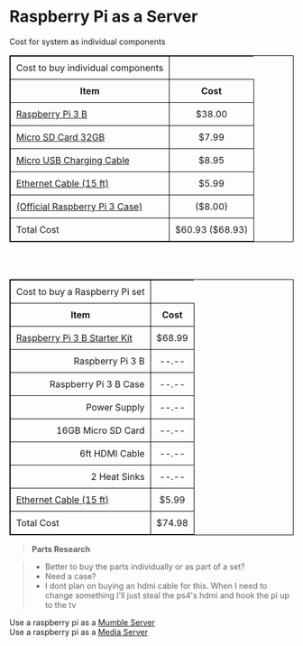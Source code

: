 # Raspberry Pi as a Server

Cost for system as individual components

<script language="javascript" type="text/javascript">
    document.write("Hello from javascript")
</script>

<style>
table, th, td {
    border: 1px solid black;
    border-collapse: collapse;
}
th, td {
    padding: 10px;
}
</style>
<div align="center">
<table>

  <tr>
  <td> Cost to buy individual components </td>
  </tr>

  <tr>
  <th> Item </th>
  <th> Cost </th>		
  </tr>

  <tr>
  <td style="text-align:left"> <a href="https://www.amazon.com/Raspberry-Pi-RASP-PI-3-Model-Motherboard/dp/B01CD5VC92/ref=sr_1_4?s=electronics&ie=UTF8&qid=1466035691&sr=1-4&keywords=raspberry+pi+3" target="_blank">Raspberry Pi 3 B</a> </td>
  <td style="text-align:center"> $38.00 </td>		
  </tr>

  <tr>
  <td style="text-align:left"> <a href="https://www.amazon.com/SanDisk-microSDHC-Standard-Packaging-SDSQUNC-032G-GN6MA/dp/B010Q57T02/ref=sr_1_1?s=pc&ie=UTF8&qid=1466035945&sr=1-1&keywords=micro+sd&refinements=p_n_feature_two_browse-bin%3A6518304011" target="_blank">Micro SD Card 32GB</a> </td>
  <td style="text-align:center"> $7.99 </td>		
  </tr>

  <tr>
  <td style="text-align:left"> <a href="https://www.amazon.com/Raspberry-Charger-KuGi-Model-Adapter/dp/B01E6YLFAO/ref=sr_1_2?ie=UTF8&qid=1466559587&sr=8-2&keywords=2.5A+Power+Supply" target="_blank">Micro USB Charging Cable</a> </td>
  <td style="text-align:center"> $8.95 </td>		
  </tr>

  <tr>
  <td style="text-align:left"> <a href="https://www.amazon.com/Mediabridge-Cat5e-Ethernet-Patch-Cable/dp/B003O973OA/ref=sr_1_6?s=pc&ie=UTF8&qid=1466036292&sr=1-6&keywords=ethernet+cable" target="_blank">Ethernet Cable (15 ft)</a> </td>
  <td style="text-align:center"> $5.99 </td>		
  </tr>

  <tr>
  <td style="text-align:left"> <a href="https://www.amazon.com/Official-Raspberry-Pi-Case-Black/dp/B01F1PSFY6/ref=sr_1_4?s=pc&ie=UTF8&qid=1466560117&sr=1-4&keywords=raspberry+pi+3+case" target="_blank">(Official Raspberry Pi 3 Case)</a> </td>
  <td style="text-align:center"> ($8.00)</td>		
  </tr>

  <tr>
  <td style="text-align:left"> Total Cost </td>
  <td style="text-align:center"> $60.93  ($68.93) </td>		
  </tr>

</table>
</div>

<br>
<br>

<style>
table, th, td {
    border: 1px solid black;
    border-collapse: collapse;
}
th, td {
    padding: 10px;
}
</style>
<div align="center">
<table>

  <tr>
  <td> Cost to buy a Raspberry Pi set </td>
  </tr>

  <tr>
  <th> Item </th>
  <th> Cost </th>		
  </tr>

  <tr>
  <td style="text-align:left"> <a href="https://www.amazon.com/Raspberry-COMPLETE-Starter-Black-16GB/dp/B01EKBJ1I6/ref=sr_1_25?s=pc&ie=UTF8&qid=1466551562&sr=1-25&keywords=raspberry+pi+3" target="_blank">Raspberry Pi 3 B Starter Kit</a> </td>
  <td style="text-align:center"> $68.99 </td>		
  </tr>

  <tr>
  <td style="text-align:right"> Raspberry Pi 3 B </td>
  <td style="text-align:center"> --.-- </td>		
  </tr>

  <tr>
  <td style="text-align:right"> Raspberry Pi 3 B Case </td>
  <td style="text-align:center"> --.-- </td>		
  </tr>

  <tr>
  <td style="text-align:right"> Power Supply </td>
  <td style="text-align:center"> --.-- </td>		
  </tr>

  <tr>
  <td style="text-align:right"> 16GB Micro SD Card </td>
  <td style="text-align:center"> --.-- </td>		
  </tr>

  <tr>
  <td style="text-align:right"> 6ft HDMI Cable </td>
  <td style="text-align:center"> --.-- </td>		
  </tr>

  <tr>
  <td style="text-align:right"> 2 Heat Sinks </td>
  <td style="text-align:center"> --.-- </td>		
  </tr>

  <tr>
  <td style="text-align:left"> <a href="https://www.amazon.com/Mediabridge-Cat5e-Ethernet-Patch-Cable/dp/B003O973OA/ref=sr_1_6?s=pc&ie=UTF8&qid=1466036292&sr=1-6&keywords=ethernet+cable" target="_blank">Ethernet Cable (15 ft)</a> </td>
  <td style="text-align:center"> $5.99 </td>		
  </tr>

  <tr>
  <td style="text-align:left"> Total Cost </td>
  <td style="text-align:center"> $74.98 </td>		
  </tr>

</table>
</div>

> __Parts Research__

> - Better to buy the parts individually or as part of a set?
> - Need a case?
> - I dont plan on buying an hdmi cable for this. When I need to change
    something I'll just steal the ps4's hdmi and hook the pi up to the tv

Use a raspberry pi as a [Mumble
Server](https://pimylifeup.com/raspberry-pi-mumble-server/)  
Use a raspberry pi as a [Media
Server](http://www.linuxjournal.com/content/raspberry-pi-perfect-home-server)
